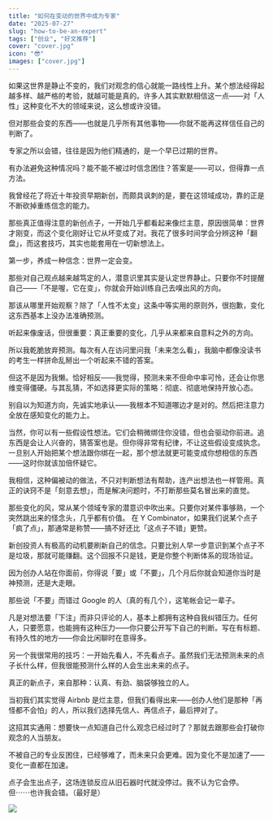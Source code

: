 ```yaml
---
title: "如何在变动的世界中成为专家"
date: "2025-07-27"
slug: "how-to-be-an-expert"
tags: ["创业", "好文推荐"]
cover: "cover.jpg"
icon: "😎"
images: ["cover.jpg"]
---
```

如果这世界是静止不变的，我们对观念的信心就能一路线性上升。某个想法经得起越多样、越严格的考验，就越可能是真的。许多人其实默默相信这一点——对「人性」这种变化不大的领域来说，这么想或许没错。



但对那些会变的东西——也就是几乎所有其他事物——你就不能再这样信任自己的判断了。



专家之所以会错，往往是因为他们精通的，是一个早已过期的世界。



有办法避免这种情况吗？能不能不被过时信念困住？答案是——可以，但得靠一点方法。



我曾经花了将近十年投资早期新创，而颇具讽刺的是，要在这领域成功，靠的正是不断砍掉重练信念的能力。



那些真正值得注意的新创点子，一开始几乎都看起来像烂主意，原因很简单：世界才刚变，而这个变化刚好让它从坏变成了对。我花了很多时间学会分辨这种「翻盘」，而这套技巧，其实也能套用在一切新想法上。



第一步，养成一种信念：世界一定会变。



那些对自己观点越来越笃定的人，潜意识里其实是认定世界静止。只要你不时提醒自己——「不是喔，它在变」，你就会开始训练自己去嗅出风的方向。



那该从哪里开始观察？除了「人性不太变」这条中等实用的原则外，很抱歉，变化这东西基本上没办法准确预测。



听起来像废话，但很重要：真正重要的变化，几乎从来都来自意料之外的方向。



所以我乾脆放弃预测。每次有人在访问里问我「未来怎么看」，我脑中都像没读书的考生一样拼命乱掰出一个听起来不错的答案。



但这不是因为我懒。恰好相反——我觉得，预测未来不但命中率可怜，还会让你思维变得僵硬。与其乱猜，不如选择更实际的策略：彻底、彻底地保持开放心态。



别自以为知道方向，先诚实地承认——我根本不知道哪边才是对的。然后把注意力全放在感知变化的能力上。



当然，你可以有一些假设性想法。它们会稍微绑住你没错，但也会驱动你前进。追东西是会让人兴奋的，猜答案也是。但你得非常有纪律，不让这些假设变成执念。
一旦别人开始把某个想法跟你绑在一起，那个想法就更可能变成你想相信的东西——这时你就该加倍怀疑它。



我相信，这种偏被动的做法，不只对判断想法有帮助，连产出想法也一样管用。真正的诀窍不是「刻意去想」，而是解决问题时，不打断那些莫名冒出来的直觉。



那些变化的风，常从某个领域专家的潜意识中吹出来。只要你对某件事够熟，一个突然跳出来的怪念头，几乎都有价值。
在 Y Combinator，如果我们说某个点子「疯了点」，那通常是称赞——搞不好还比「这点子不错」更赞。



新创投资人有极高的动机要刷新自己的信念。只要比别人早一步意识到某个点子不是垃圾，那就可能赚翻。这个回报不只是钱，更是你整个判断体系的现场验证。



因为创办人站在你面前，你得说「要」或「不要」，几个月后你就会知道你当时是神预测，还是大走眼。



那些说「不要」而错过 Google 的人（真的有几个），这笔帐会记一辈子。



凡是对想法要「下注」而非只评论的人，基本上都拥有这种自我纠错压力。任何人，只要愿意，也能拥有这种压力——你只要公开写下自己的判断。写在有标题、有持久性的地方——你会比闲聊时在意得多。



另一个我很常用的技巧：一开始先看人，不先看点子。虽然我们无法预测未来的点子长什么样，但我很能预测什么样的人会生出未来的点子。



真正的新点子，来自那种：认真、有劲、脑袋够独立的人。



当初我们其实觉得 Airbnb 是烂主意，但我们看得出来——创办人他们是那种「再怪都不会怕」的人，所以我们选择先信人、再信点子，最后押对了。



这招其实通用：想要快一点知道自己什么观念已经过时了？那就去跟那些会打破你观念的人当朋友。



不被自己的专业反困住，已经够难了，而未来只会更难。因为变化不是加速了——变化一直都在加速。



点子会生出点子，这场连锁反应从旧石器时代就没停过。我不认为它会停。
但⋯⋯也许我会错。（最好是）




![](https://prod-files-secure.s3.us-west-2.amazonaws.com/112d0858-5090-4d34-a606-b75eb8d65fd2/46476355-9cf3-4e99-9b7a-3531bc426380/1000202064.png?X-Amz-Algorithm=AWS4-HMAC-SHA256&X-Amz-Content-Sha256=UNSIGNED-PAYLOAD&X-Amz-Credential=ASIAZI2LB4667VK3GMB5%2F20250924%2Fus-west-2%2Fs3%2Faws4_request&X-Amz-Date=20250924T130706Z&X-Amz-Expires=3600&X-Amz-Security-Token=IQoJb3JpZ2luX2VjENX%2F%2F%2F%2F%2F%2F%2F%2F%2F%2FwEaCXVzLXdlc3QtMiJIMEYCIQCmpir81KPD0uT83ZJq1pz2B5gnAAv094E418rOKD9xhAIhAKxQnx0cXL2oj1X%2BHjMur0ot%2BITsINSb84w88JECLUKuKv8DCF4QABoMNjM3NDIzMTgzODA1IgxC4%2BqZp6CT9el0Gywq3AM1g3i1uAdqzOG7oC6%2BsHb2G1FF19HxpsKJvDIZX9ekwRFD5tXtmWtLoM1vZkxQVIM%2F4VyW7DoxINE6WRuEEdFgn%2F9YH2d5irEllNcFXdbSjdx06uS%2FtpWa5AFmxKR5LvGes%2FHBifvCzj4pSkIQY2xO8j47lOINFUnWMg8NCyIgFt8800WJX%2FqjDnZaH404iCScL6T2biUxGXxMdlIhm3jqG7GCCEO0XS07VVkiJkcZSQqzp1w75aMwSWI82cDxGAMTy5GglM2bNL3OlAzYafK2cB4HvPzlFbQQnMnSjghyrKwpibsEg8xDjkgHkESK73IwHm9zWSlnmvupWgvM9hE%2B9AAzJ8A6EB27T9BVOw5jPprHOfEMZCe3bl3g4t%2BEUboeFCIN1lmeQ4g74MyyOSXij%2Bap16vWfWIszX9l5wkseL7zrlGdzmB1izeM5r0FrctsVgMDwg072ufOtoYEMUGNyEPH6tvXpSCRIlt%2FM%2F0cItsHArbijS0uPDknobaKtkuTPKW8xkbAkd8rSclWXfczER84ngPuD49I2jyz3XCp0nFUBa4c3uLWnpqJiTQYOplxal5Neqgxq%2FyIgmwuyIz4yvNhDYB5d2QNnnJFPxGAzvcA1kW1khJPlSVSWDCP0s%2FGBjqkAZqRIzBtQcp1OrpJjEghmphNGzHk8hRCE0XnyigMl5Hflt2MNCgZ6p2MUy4f7w%2F9%2FvHGDdnjRMOgnHQ%2Bdt8bad28u0SEwIZB5kf9CHG2Dsgd23skWiUryAG2mU%2FkYGZnNIgTV97%2BuVNuojKLpTjw0%2F6uviWSV4xo9T1TiILvF05EurtDckC7VfkGnR2lB4Vjmld1Zg7qrPCXi8hi6r1lAzIqrB61&X-Amz-Signature=49ed215fabc352a19c7077e25190945d722f6fce56b26e56aac1c494789e7824&X-Amz-SignedHeaders=host&x-amz-checksum-mode=ENABLED&x-id=GetObject)

